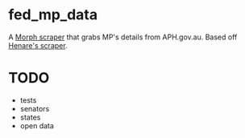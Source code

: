 fed_mp_data
======================

A [Morph scraper](https://morph.io/henare/aus_mp_contact_details) that grabs MP's details from APH.gov.au. Based off [Henare's scraper](https://morph.io/henare/aus_mp_contact_details).

# TODO
* tests
* senators
* states
* open data
